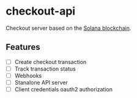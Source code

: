 # checkout-api

Checkout server based on the [Solana blockchain](https://solana.com).

## Features

- [ ] Create checkout transaction
- [ ] Track transaction status
- [ ] Webhooks
- [ ] Stanalone API server
- [ ] Client credentials oauth2 authorization
